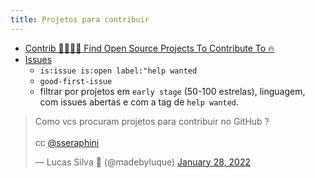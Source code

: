 ```yaml
---
title: Projetos para contribuir
---
```


- [Contrib 👩‍💻👨‍💻 Find Open Source Projects To Contribute To 🔥](https://gauger.io/contrib/#/language/javascript)
- [Issues](https://github.com/issues?q=language%3Acsharp+is%3Aopen+is%3Aissue+label%3A%22good+first+issue%22+sort%3Acreated-desc)
  - `is:issue is:open label:"help wanted`
  - `good-first-issue`
  - filtrar por projetos em `early stage` (50-100 estrelas), linguagem, com issues abertas e com a tag de `help wanted`.

<blockquote class="twitter-tweet"><p lang="pt" dir="ltr">Como vcs procuram projetos para contribuir no GitHub ? <br><br>cc <a href="https://twitter.com/sseraphini?ref_src=twsrc%5Etfw">@sseraphini</a></p>&mdash; Lucas Silva 💙 (@madebyluque) <a href="https://twitter.com/madebyluque/status/1486869896663285765?ref_src=twsrc%5Etfw">January 28, 2022</a></blockquote> <script async src="https://platform.twitter.com/widgets.js" charset="utf-8"></script>
